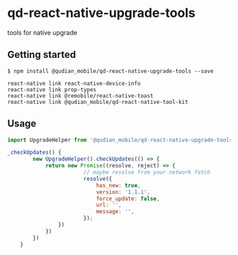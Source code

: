 # qd-react-native-upgrade-tools
tools for native upgrade
## Getting started

`$ npm install @qudian_mobile/qd-react-native-upgrade-tools --save`
```
react-native link react-native-device-info
react-native link prop-types
react-native link @remobile/react-native-toast
react-native link @qudian_mobile/qd-react-native-tool-kit
```

## Usage
```javascript
import UpgradeHelper from '@qudian_mobile/qd-react-native-upgrade-tools';

_checkUpdates() {
        new UpgradeHelper().checkUpdates(() => {
            return new Promise((resolve, reject) => {
          				// maybe resolve from your network fetch
                        resolve({
                            has_new: true,
                            version: '1.1.1',
                            force_update: false,
                            url: '',
                            message: '',
                        });
                })
            })
        })
    }


```